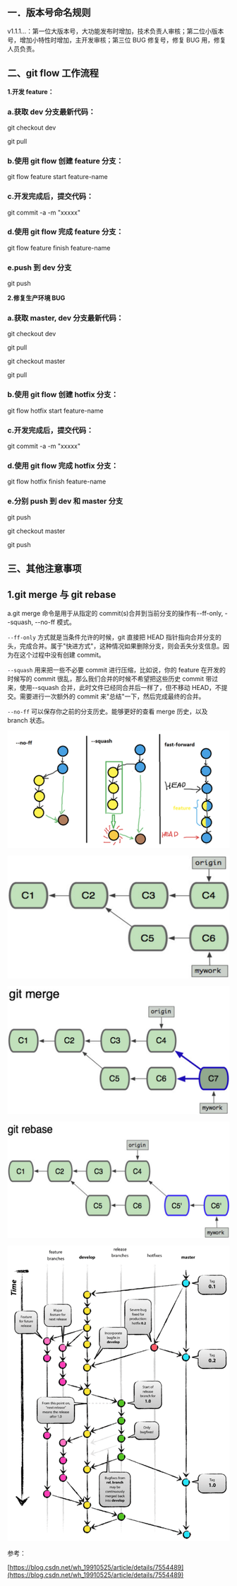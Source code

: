 
## 一．版本号命名规则

v1.1.1…：第一位大版本号，大功能发布时增加，技术负责人审核；第二位小版本号，增加小特性时增加，主开发审核；第三位 BUG 修复号，修复 BUG 用，修复人员负责。

## 二、git flow 工作流程

**1.开发 feature：**

### a.获取 dev 分支最新代码：

git checkout dev

git pull

### b.使用 git flow 创建 feature 分支：

git flow feature start feature-name

### c.开发完成后，提交代码：

git commit -a -m "xxxxx"

### d.使用 git flow 完成 feature 分支：

git flow feature finish feature-name

### e.push 到 dev 分支

git push

**2.修复生产环境 BUG**

### a.获取 master, dev 分支最新代码：

git checkout dev

git pull

git checkout master

git pull

### b.使用 git flow 创建 hotfix 分支：

git flow hotfix start feature-name

### c.开发完成后，提交代码：

git commit -a -m "xxxxx"

### d.使用 git flow 完成 hotfix 分支：

git flow hotfix finish feature-name

### e.分别 push 到 dev 和 master 分支

git push

git checkout master

git push

## 三、其他注意事项

## 1.git merge 与 git rebase

a.git merge 命令是用于从指定的 commit(s)合并到当前分支的操作有--ff-only, --squash, --no-ff 模式。

`--ff-only` 方式就是当条件允许的时候，git 直接把 HEAD 指针指向合并分支的头，完成合并。属于"快进方式"，这种情况如果删除分支，则会丢失分支信息。因为在这个过程中没有创建 commit。

`--squash` 用来把一些不必要 commit 进行压缩，比如说，你的 feature 在开发的时候写的 commit 很乱，那么我们合并的时候不希望把这些历史 commit 带过来，使用--squash 合并，此时文件已经同合并后一样了，但不移动 HEAD，不提交。需要进行一次额外的 commit 来"总结"一下，然后完成最终的合并。

`--no-ff` 可以保存你之前的分支历史。能够更好的查看 merge 历史，以及 branch 状态。

![](./git操作规范/no-ff-squash-fast-forward.png)

![](./git操作规范/branch.png)

![](./git操作规范/merge.png)

![](./git操作规范/rebase.png)

![](./git操作规范/git-tags.png)

参考：

[https://blog.csdn.net/wh_19910525/article/details/7554489](https://blog.csdn.net/wh_19910525/article/details/7554489)
